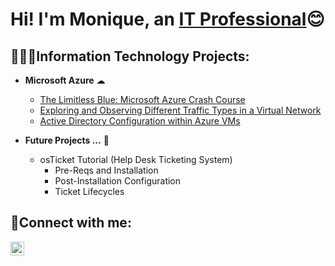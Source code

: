 <h1>Hi! I'm Monique, an <a href="https://www.linkedin.com/in/eugena-small-26b705109/">IT Professional</a>😊</h1>
<h2> 👩🏻‍💻Information Technology Projects:</h2>

- <b>Microsoft Azure</b> ☁
  - [The Limitless Blue: Microsoft Azure Crash Course](https://github.com/EMoniSmall/azurecrashcourse)
  - [Exploring and Observing Different Traffic Types in a Virtual Network](https://github.com/EMoniSmall/VMActivities)
  - [Active Directory Configuration within Azure VMs](https://github.com/EMoniSmall/ad-configure)
    
- <b>Future Projects ...</b> 🔮
  - osTicket Tutorial (Help Desk Ticketing System)
      - Pre-Reqs and Installation
      - Post-Installation Configuration
      - Ticket Lifecycles

<h2>🤳Connect with me:</h2>

[<img align="left" alt="Josh | LinkedIn" width="22px" src="https://cdn.jsdelivr.net/npm/simple-icons@v3/icons/linkedin.svg" />][linkedin]

[linkedin]: https://www.linkedin.com/in/eugena-small-26b705109/
